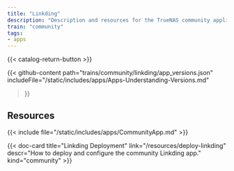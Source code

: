 ```yaml
---
title: "Linkding"
description: "Description and resources for the TrueNAS community application called Linkding."
train: "community"
tags:
- apps
---
```


{{< catalog-return-button >}}

{{< github-content 
    path="trains/community/linkding/app_versions.json"
	includeFile="/static/includes/apps/Apps-Understanding-Versions.md"
>}}

## Resources

{{< include file="/static/includes/apps/CommunityApp.md" >}}

<div class="docs-sections">

{{< doc-card title="Linkding Deployment" link="/resources/deploy-linkding"
descr="How to deploy and configure the community Linkding app." kind="community" >}}

</div>
